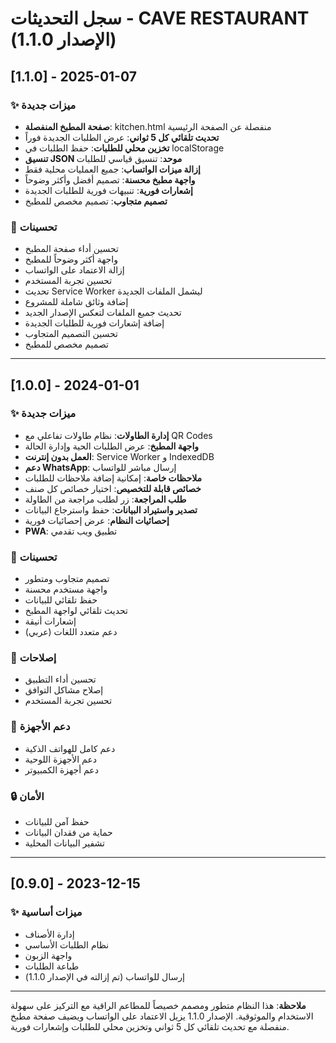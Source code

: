 # سجل التحديثات - CAVE RESTAURANT (الإصدار 1.1.0)

## [1.1.0] - 2025-01-07

### ✨ ميزات جديدة
- **صفحة المطبخ المنفصلة**: kitchen.html منفصلة عن الصفحة الرئيسية
- **تحديث تلقائي كل 5 ثواني**: عرض الطلبات الجديدة فوراً
- **تخزين محلي للطلبات**: حفظ الطلبات في localStorage
- **تنسيق JSON موحد**: تنسيق قياسي للطلبات
- **إزالة ميزات الواتساب**: جميع العمليات محلية فقط
- **واجهة مطبخ محسنة**: تصميم أفضل وأكثر وضوحاً
- **إشعارات فورية**: تنبيهات فورية للطلبات الجديدة
- **تصميم متجاوب**: تصميم مخصص للمطبخ


### 🔧 تحسينات
- تحسين أداء صفحة المطبخ
- واجهة أكثر وضوحاً للمطبخ
- إزالة الاعتماد على الواتساب
- تحسين تجربة المستخدم
- تحديث Service Worker ليشمل الملفات الجديدة
- إضافة وثائق شاملة للمشروع
- تحديث جميع الملفات لتعكس الإصدار الجديد
- إضافة إشعارات فورية للطلبات الجديدة
- تحسين التصميم المتجاوب
- تصميم مخصص للمطبخ


---

## [1.0.0] - 2024-01-01

### ✨ ميزات جديدة
- **إدارة الطاولات**: نظام طاولات تفاعلي مع QR Codes
- **واجهة المطبخ**: عرض الطلبات الحية وإدارة الحالة
- **العمل بدون إنترنت**: Service Worker و IndexedDB
- **دعم WhatsApp**: إرسال مباشر للواتساب
- **ملاحظات خاصة**: إمكانية إضافة ملاحظات للطلبات
- **خصائص قابلة للتخصيص**: اختيار خصائص كل صنف
- **طلب المراجعة**: زر لطلب مراجعة من الطاولة
- **تصدير واستيراد البيانات**: حفظ واسترجاع البيانات
- **إحصائيات النظام**: عرض إحصائيات فورية
- **PWA**: تطبيق ويب تقدمي

### 🔧 تحسينات
- تصميم متجاوب ومتطور
- واجهة مستخدم محسنة
- حفظ تلقائي للبيانات
- تحديث تلقائي لواجهة المطبخ
- إشعارات أنيقة
- دعم متعدد اللغات (عربي)

### 🐛 إصلاحات
- تحسين أداء التطبيق
- إصلاح مشاكل التوافق
- تحسين تجربة المستخدم

### 📱 دعم الأجهزة
- دعم كامل للهواتف الذكية
- دعم الأجهزة اللوحية
- دعم أجهزة الكمبيوتر

### 🔒 الأمان
- حفظ آمن للبيانات
- حماية من فقدان البيانات
- تشفير البيانات المحلية

---

## [0.9.0] - 2023-12-15

### ✨ ميزات أساسية
- إدارة الأصناف
- نظام الطلبات الأساسي
- واجهة الزبون
- طباعة الطلبات
- إرسال للواتساب (تم إزالته في الإصدار 1.1.0)

---

**ملاحظة**: هذا النظام متطور ومصمم خصيصاً للمطاعم الراقية مع التركيز على سهولة الاستخدام والموثوقية. الإصدار 1.1.0 يزيل الاعتماد على الواتساب ويضيف صفحة مطبخ منفصلة مع تحديث تلقائي كل 5 ثواني وتخزين محلي للطلبات وإشعارات فورية. 